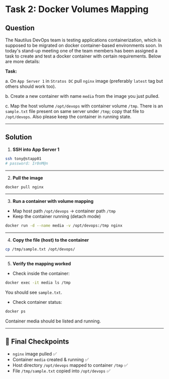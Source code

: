 # Task 2: Docker Volumes Mapping

## Question

The Nautilus DevOps team is testing applications containerization, which is supposed to be migrated on docker container-based environments soon. In today's stand-up meeting one of the team members has been assigned a task to create and test a docker container with certain requirements. Below are more details:

**Task:**

a. On `App Server 1` in `Stratos DC` pull `nginx` image (preferably `latest` tag but others should work too).

b. Create a new container with name `media` from the image you just pulled.

c. Map the host volume `/opt/devops` with container volume `/tmp`. There is an `sample.txt` file present on same server under `/tmp`; copy that file to `/opt/devops`. Also please keep the container in running state.

---

## Solution

1. **SSH into App Server 1**

```bash
ssh tony@stapp01
# password: Ir0nM@n
```

---

2. **Pull the image**

```bash
docker pull nginx
```

---

3. **Run a container with volume mapping**

- Map host path `/opt/devops` → container path `/tmp`
- Keep the container running (detach mode)

```bash
docker run -d --name media -v /opt/devops:/tmp nginx
```

---

4. **Copy the file (host) to the container**

```bash
cp /tmp/sample.txt /opt/devops/
```

---

5. **Verify the mapping worked**

- Check inside the container:

```bash
docker exec -it media ls /tmp
```
You should see `sample.txt`.

- Check container status:

```bash
docker ps
```
Container media should be listed and running.

---

## 🔎 Final Checkpoints

- `nginx` image pulled ✅
- Container `media` created & running ✅
- Host directory `/opt/devops` mapped to container `/tmp` ✅
- File `/tmp/sample.txt` copied into `/opt/devops` ✅